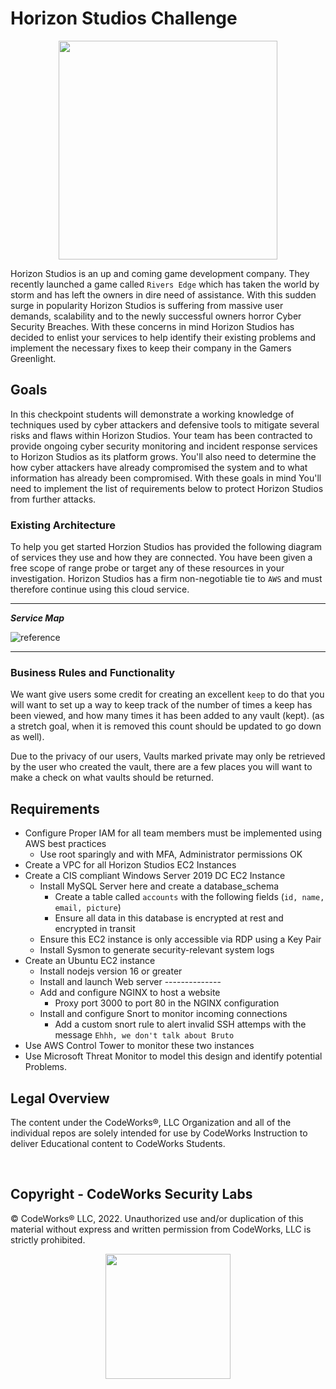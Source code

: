# Horizon Studios Challenge

<p align="center">
<img src="https://codeworks.blob.core.windows.net/public/assets/cyber-range/labs/horizon-studios/logo.png" width="350">
</p>

Horizon Studios is an up and coming game development company. They recently launched a game called `Rivers Edge` which has taken the world by storm and has left the owners in dire need of assistance. With this sudden surge in popularity Horizon Studios is suffering from massive user demands, scalability and to the newly successful owners horror Cyber Security Breaches. With these concerns in mind Horizon Studios has decided to enlist your services to help identify their existing problems and implement the necessary fixes to keep their company in the Gamers Greenlight.

## Goals

In this checkpoint students will demonstrate a working knowledge of techniques used by cyber attackers and defensive tools to mitigate several risks and flaws within Horizon Studios. Your team has been contracted to provide ongoing cyber security monitoring and incident response services to Horizon Studios as its platform grows. You'll also need to determine the how cyber attackers have already compromised the system and to what information has already been compromised. With these goals in mind You'll need to implement the list of requirements below to protect Horizon Studios from further attacks.


### Existing Architecture

To help you get started Horzion Studios has provided the following diagram of services they use and how they are connected. You have been given a free scope of range probe or target any of these resources in your investigation. Horizon Studios has a firm non-negotiable tie to `AWS` and must therefore continue using this cloud service. 

---
***Service Map***

![reference](https://codeworks.blob.core.windows.net/public/assets/img/projects/KeeprUML.png)

---

### Business Rules and Functionality

We want give users some credit for creating an excellent `keep` to do that you will want to set up a way to keep track of the number of times a keep has been viewed, and how many times it has been added to any vault (kept). (as a stretch goal, when it is removed this count should be updated to go down as well).

Due to the privacy of our users, Vaults marked private may only be retrieved by the user who created the vault, there are a few places you will want to make a check on what vaults should be returned.

## Requirements

- Configure Proper IAM for all team members must be implemented using AWS best practices
  - Use root sparingly and with MFA, Administrator permissions OK
- Create a VPC for all Horizon Studios EC2 Instances
- Create a CIS compliant Windows Server 2019 DC EC2 Instance
  - Install MySQL Server here and create a database_schema
    - Create a table called `accounts` with the following fields (`id, name, email, picture`)
    - Ensure all data in this database is encrypted at rest and encrypted in transit
  - Ensure this EC2 instance is only accessible via RDP using a Key Pair
  - Install Sysmon to generate security-relevant system logs
- Create an Ubuntu EC2 instance 
  - Install nodejs version 16 or greater
  - Install and launch Web server --------------
  - Add and configure NGINX to host a website
    - Proxy port 3000 to port 80 in the NGINX configuration
  - Install and configure Snort to monitor incoming connections
    - Add a custom snort rule to alert invalid SSH attemps with the message `Ehhh, we don't talk about Bruto`
- Use AWS Control Tower to monitor these two instances
- Use Microsoft Threat Monitor to model this design and identify potential Problems.



## Legal Overview

The content under the CodeWorks®, LLC Organization and all of the individual repos are solely intended for use by CodeWorks Instruction to deliver Educational content to CodeWorks Students.

<br>

## Copyright - CodeWorks Security Labs

© CodeWorks® LLC, 2022. Unauthorized use and/or duplication of this material without express and written permission from CodeWorks, LLC is strictly prohibited.


<p align="center">
<img src="https://codeworks.blob.core.windows.net/public/assets/img/cyber/logos/cyber-logo.png?v=1" width="200">
</p>
